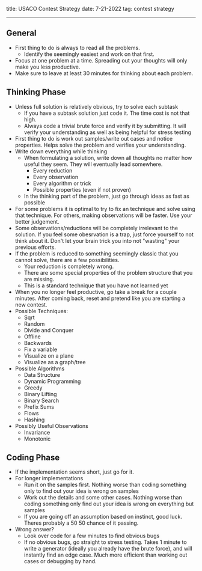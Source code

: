 title: USACO Contest Strategy
date: 7-21-2022
tag: contest strategy

---

## General

- First thing to do is always to read all the problems.
    - Identify the seemingly easiest and work on that first.
- Focus at one problem at a time. Spreading out your thoughts will only make you less productive.
- Make sure to leave at least 30 minutes for thinking about each problem.

## Thinking Phase

- Unless full solution is relatively obvious, try to solve each subtask
    - If you have a subtask solution just code it. The time cost is not that high.
    - Always code a trivial brute force and verify it by submitting. It will verify your understanding as well as being helpful for stress testing
- First thing to do is work out samples/write out cases and notice properties. Helps solve the problem and verifies your understanding.
- Write down everything while thinking
    - When formulating a solution, write down all thoughts no matter how useful they seem. They will eventually lead somewhere.
        - Every reduction
        - Every observation
        - Every algorithm or trick
        - Possible properties (even if not proven)
    - In the thinking part of the problem, just go through ideas as fast as possible
- For some problems it is optimal to try to fix an technique and solve using that technique. For others, making observations will be faster. Use your better judgement.
- Some observations/reductions will be completely irrelevant to the solution. If you feel some obesrvation is a trap, just force yourself to not think about it. Don't let your brain trick you into not "wasting" your previous efforts.
- If the problem is reduced to something seemingly classic that you cannot solve, there are a few possibilities.
    - Your reduction is completely wrong.
    - There are some special properties of the problem structure that you are missing.
    - This is a standard technique that you have not learned yet
- When you no longer feel productive, go take a break for a couple minutes. After coming back, reset and pretend like you are starting a new contest.
- Possible Techniques:
    - Sqrt
    - Random
    - Divide and Conquer
    - Offline
    - Backwards
    - Fix a variable
    - Visualize on a plane
    - Visualize as a graph/tree
- Possible Algorithms
    - Data Structure
    - Dynamic Programming
    - Greedy
    - Binary Lifting
    - Binary Search
    - Prefix Sums
    - Flows
    - Hashing
- Possibly Useful Observations
    - Invariance
    - Monotonic

## Coding Phase

- If the implementation seems short, just go for it.
- For longer implementations
    - Run it on the samples first. Nothing worse than coding something only to find out your idea is wrong on samples
    - Work out the details and some other cases. Nothing worse than coding something only find out your idea is wrong on everything but samples
    - If you are going off an assumption based on instinct, good luck. Theres probably a 50 50 chance of it passing.
- Wrong answer?
    - Look over code for a few minutes to find obvious bugs
    - If no obvious bugs, go straight to stress testing. Takes 1 minute to write a generator (ideally you already have the brute force), and will instantly find an edge case. Much more efficient than working out cases or debugging by hand.